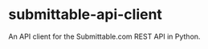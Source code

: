 submittable-api-client
======================

An API client for the Submittable.com REST API in Python.
